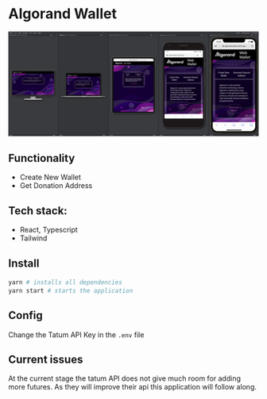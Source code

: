 # Algorand Wallet 
![demo](./img/demo.png)

## Functionality
- Create New Wallet 
- Get Donation Address 

## Tech stack:
- React, Typescript
- Tailwind

## Install
```bash
yarn # installs all dependencies
yarn start # starts the application
```

## Config
Change the Tatum API Key in the `.env` file

## Current issues
At the current stage the tatum API does not give much room for adding more futures.
As they will improve their api this application will follow along. 

